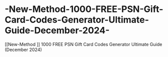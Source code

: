 # -New-Method-1000-FREE-PSN-Gift-Card-Codes-Generator-Ultimate-Guide-December-2024-
[[New-Method ]] 1000 FREE PSN Gift Card Codes Generator Ultimate Guide (December 2024)
